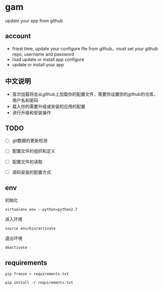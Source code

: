 gam
===

update your app from github

account
------------------

+ friest time, update your configure file from github，must set your github repo, username and password
+ load update or install app configure
+ update or install your app

中文说明
--------------
+ 首次加载将会从github上加载你的配置文件，需要你设置你的github的仓库、用户名和密码
+ 载入你的需要升级或安装的应用的配置
+ 进行升级和安装操作

TODO
----------------

- [ ] git数据的更新检测  
- [ ] 配置文件的组织和定义  
- [ ] 配置文件的读取  
- [ ] 源码安装的配置方式  


env
----------------

初始化
```
virtualenv env --python=python2.7
```

进入环境

```
source env/bin/activate
```

退出环境
```
deactivate
```

requirements
---------------------

```
pip freeze > requirements.txt
```

```
pip install -r requirements.txt
```
